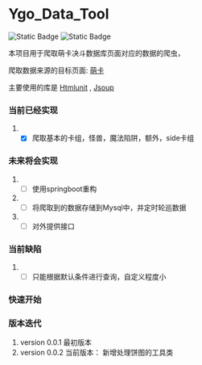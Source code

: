 # Ygo_Data_Tool
![Static Badge](https://img.shields.io/badge/release-0.0.2-blue)
![Static Badge](https://img.shields.io/badge/start-0-yellow)

本项目用于爬取萌卡决斗数据库页面对应的数据的爬虫，

爬取数据来源的目标页面:  [萌卡](https://mycard.moe/ygopro/arena/#/) <p/>
主要使用的库是 [Htmlunit](https://htmlunit.sourceforge.io/) , [Jsoup](https://jsoup.org/)
### 当前已经实现
1. - [x] 爬取基本的卡组，怪兽，魔法陷阱，额外，side卡组
### 未来将会实现
1. - [ ] 使用springboot重构
2. - [ ] 将爬取到的数据存储到Mysql中，并定时轮巡数据
3. - [ ] 对外提供接口
### 当前缺陷
1. - [ ] 只能根据默认条件进行查询，自定义程度小
### 快速开始


### 版本迭代
1. version 0.0.1  最初版本
2. version 0.0.2  当前版本： 新增处理饼图的工具类
